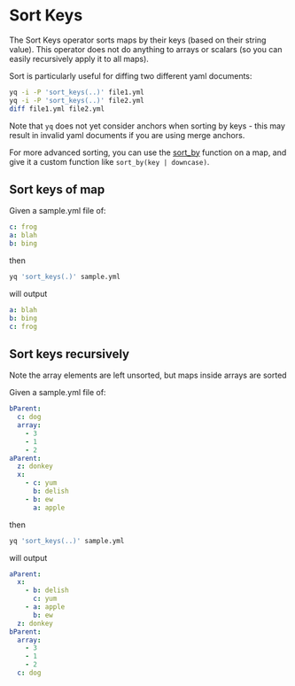 # Sort Keys

The Sort Keys operator sorts maps by their keys (based on their string value). This operator does not do anything to arrays or scalars (so you can easily recursively apply it to all maps).

Sort is particularly useful for diffing two different yaml documents:

```bash
yq -i -P 'sort_keys(..)' file1.yml
yq -i -P 'sort_keys(..)' file2.yml
diff file1.yml file2.yml
```

Note that `yq` does not yet consider anchors when sorting by keys - this may result in invalid yaml documents if you are using merge anchors.

For more advanced sorting, you can use the [sort_by](https://mikefarah.gitbook.io/yq/operators/sort) function on a map, and give it a custom function like `sort_by(key | downcase)`.


## Sort keys of map
Given a sample.yml file of:
```yaml
c: frog
a: blah
b: bing
```
then
```bash
yq 'sort_keys(.)' sample.yml
```
will output
```yaml
a: blah
b: bing
c: frog
```

## Sort keys recursively
Note the array elements are left unsorted, but maps inside arrays are sorted

Given a sample.yml file of:
```yaml
bParent:
  c: dog
  array:
    - 3
    - 1
    - 2
aParent:
  z: donkey
  x:
    - c: yum
      b: delish
    - b: ew
      a: apple
```
then
```bash
yq 'sort_keys(..)' sample.yml
```
will output
```yaml
aParent:
  x:
    - b: delish
      c: yum
    - a: apple
      b: ew
  z: donkey
bParent:
  array:
    - 3
    - 1
    - 2
  c: dog
```


